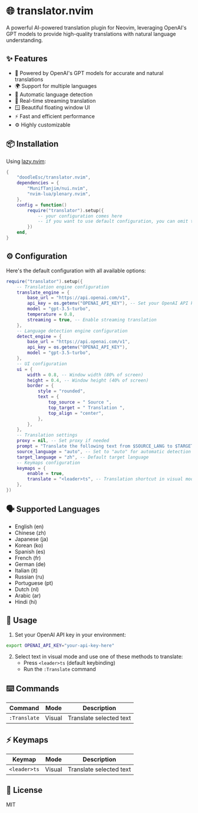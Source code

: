 # 🌐 translator.nvim

A powerful AI-powered translation plugin for Neovim, leveraging OpenAI's GPT models to provide high-quality translations with natural language understanding.

## ✨ Features

- 🤖 Powered by OpenAI's GPT models for accurate and natural translations
- 🌍 Support for multiple languages
- 🔄 Automatic language detection
- 💫 Real-time streaming translation
- 🪟 Beautiful floating window UI
- ⚡ Fast and efficient performance
- ⚙️ Highly customizable

## 📦 Installation

Using [lazy.nvim](https://github.com/folke/lazy.nvim):

```lua
{
    "doodleEsc/translator.nvim",
    dependencies = {
        "MunifTanjim/nui.nvim",
        "nvim-lua/plenary.nvim",
    },
    config = function()
        require("translator").setup({
            -- your configuration comes here
            -- if you want to use default configuration, you can omit this
        })
    end,
}
```

## ⚙️ Configuration

Here's the default configuration with all available options:

````lua
require("translator").setup({
    -- Translation engine configuration
    translate_engine = {
        base_url = "https://api.openai.com/v1",
        api_key = os.getenv("OPENAI_API_KEY"), -- Set your OpenAI API key in environment variable
        model = "gpt-3.5-turbo",
        temperature = 0.8,
        streaming = true, -- Enable streaming translation
    },
    -- Language detection engine configuration
    detect_engine = {
        base_url = "https://api.openai.com/v1",
        api_key = os.getenv("OPENAI_API_KEY"),
        model = "gpt-3.5-turbo",
    },
    -- UI configuration
    ui = {
        width = 0.8, -- Window width (80% of screen)
        height = 0.4, -- Window height (40% of screen)
        border = {
            style = "rounded",
            text = {
                top_source = " Source ",
                top_target = " Translation ",
                top_align = "center",
            },
        },
    },
    -- Translation settings
    proxy = nil, -- Set proxy if needed
    prompt = "Translate the following text from $SOURCE_LANG to $TARGET_LANG, no explanations.:\n```$TEXT\n```",
    source_language = "auto", -- Set to "auto" for automatic detection
    target_language = "zh", -- Default target language
    -- Keymaps configuration
    keymaps = {
        enable = true,
        translate = "<leader>ts", -- Translation shortcut in visual mode
    },
})
````

## 🗣️ Supported Languages

- English (en)
- Chinese (zh)
- Japanese (ja)
- Korean (ko)
- Spanish (es)
- French (fr)
- German (de)
- Italian (it)
- Russian (ru)
- Portuguese (pt)
- Dutch (nl)
- Arabic (ar)
- Hindi (hi)

## 🚀 Usage

1. Set your OpenAI API key in your environment:

```bash
export OPENAI_API_KEY="your-api-key-here"
```

2. Select text in visual mode and use one of these methods to translate:
   - Press `<leader>ts` (default keybinding)
   - Run the `:Translate` command

## ⌨️ Commands

| Command      | Mode   | Description             |
| ------------ | ------ | ----------------------- |
| `:Translate` | Visual | Translate selected text |

## ⚡ Keymaps

| Keymap       | Mode   | Description             |
| ------------ | ------ | ----------------------- |
| `<leader>ts` | Visual | Translate selected text |

## 📝 License

MIT
